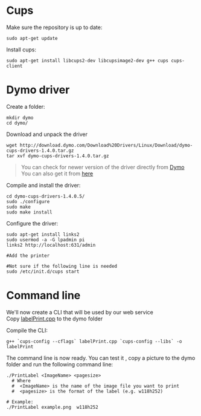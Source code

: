 # Cups
Make sure the repository is up to date:

    sudo apt-get update


Install cups:

    sudo apt-get install libcups2-dev libcupsimage2-dev g++ cups cups-client



# Dymo driver
Create a folder:

    mkdir dymo
    cd dymo/

Download and unpack the driver

    wget http://download.dymo.com/Download%20Drivers/Linux/Download/dymo-cups-drivers-1.4.0.tar.gz
    tar xvf dymo-cups-drivers-1.4.0.tar.gz

> You can check for newer version of the driver directly from [Dymo](http://www.dymo.com/en-US/online-support/dymo-user-guides)  
You can also get it from [here](dymo-cups-drivers-1.4.0.tar.gz)


Compile and install the driver:

    cd dymo-cups-drivers-1.4.0.5/
    sudo ./configure
    sudo make
    sudo make install


Configure the driver:

    sudo apt-get install links2
    sudo usermod -a -G lpadmin pi
    links2 http://localhost:631/admin

    #Add the printer

    #Not sure if the following line is needed
    sudo /etc/init.d/cups start


# Command line
We'll now create a CLI that will be used by our web service  
Copy [labelPrint.cpp](src/labelPrint.cpp) to the dymo folder

Compile the CLI:

    g++ `cups-config --cflags` labelPrint.cpp `cups-config --libs` -o labelPrint

The command line is now ready. You can test it , copy a picture to the dymo folder and run the following command line:

    ./PrintLabel <ImageName> <pagesize>
      # Where
      #  <ImageName> is the name of the image file you want to print
      #  <pagesize> is the format of the label (e.g. w118h252)

    # Example:
    ./PrintLabel example.png  w118h252
